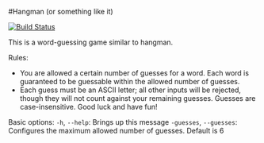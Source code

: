 #Hangman (or something like it)

[![Build Status](https://travis-ci.com/chrisdobbins/linkedin-reach.svg?branch=master)](https://travis-ci.com/chrisdobbins/linkedin-reach)

This is a word-guessing game similar to hangman. 

Rules:
- You are allowed a certain number of guesses for a word. Each word is guaranteed to be guessable within the allowed number of guesses.
- Each guess must be an ASCII letter; all other inputs will be rejected, though they will not count against your remaining guesses. Guesses are case-insensitive.
Good luck and have fun!

Basic options:
`-h`, `--help`: Brings up this message
`-guesses`, `--guesses`: Configures the maximum allowed number of guesses. Default is 6
